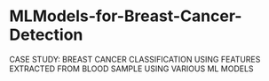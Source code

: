 # MLModels-for-Breast-Cancer-Detection
CASE STUDY: BREAST CANCER CLASSIFICATION USING FEATURES EXTRACTED FROM BLOOD SAMPLE USING VARIOUS ML MODELS
